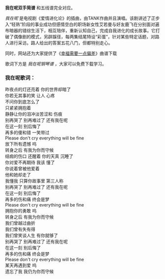 

**我在呢双手简谱** 和五线谱完全对应。

_我在呢_
是电视剧《爱情进化论》的插曲，由TANK作曲并且演唱。该剧讲述了正步入“轻熟”阶段的事业成功但感情空白的职场新女性艾若曼与好友鹿飞在分别面对遍布暗器的错综生活下，相互陪伴，重新认知自己，完成自我进化的成长故事。它打破了偶像剧的模式，另辟蹊径，每两集结尾特设“彩蛋”，针对某些特定话题，对路人进行采访。路人给出的答案五花八门，但都特别走心。

同时，网站还为大家提供了《[幸福需要一点偏差](Music-9498-幸福需要一点偏差-爱情进化论片尾曲.html "幸福需要一点偏差")》曲谱下载

歌词下方是 _我在呢钢琴谱_ ，大家可以免费下载学习。

### 我在呢歌词：

昨夜点的灯还亮着 你的世界却暗了  
你若无其事的笑 让人 心疼  
不问你到底怎么了  
只紧紧拥抱着  
静静让你的泪冲淡苦涩和 伤痕  
别再哭了 别再难过了 还有我在呢  
在这一刻 别后悔了  
再多的傻和错 一笑带过  
Please don't cry everything will be fine  
放下所有遗憾 呜  
转身之后 有我为你而守候  
结痂的伤口 还醒着 你的天真 沉睡了  
你对爱不再期待 我该 懂了  
你说着曾被他爱着  
他和她却走了  
我懂我 只算你故事里 第三人称  
别再哭了 别再难过了 还有我在呢  
在这一刻 别后悔了  
再多的伤和痛 终会是梦  
Please don't cry everything will be fine  
拥抱你的勇敢 呜  
转身之后 有我为你而守候  
我们曾越过曲折  
我们曾有失有得  
我们曾笑谈人生 有你就够了  
别再哭了 别再难过了 还有我在呢  
在这一刻 别后悔了  
再多的伤和痛 终会是梦  
Please don't cry everything will be fine  
某天再遇到爱 呜  
遗忘了我 我仍为你而守候

